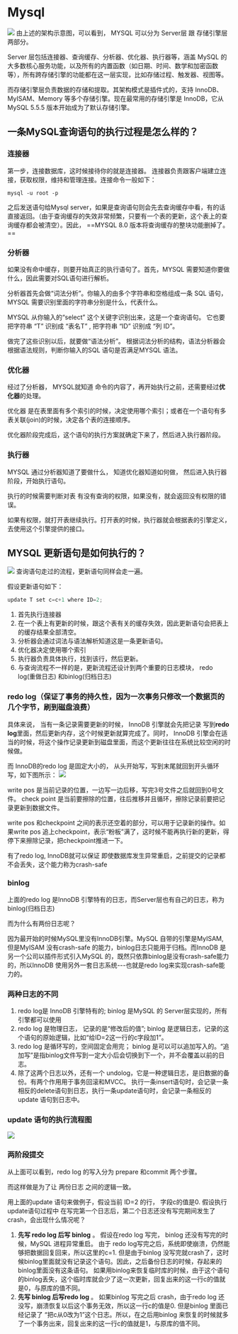 # Mysql





![](images/2021-04-21-16-59-45.png)
由上述的架构示意图，可以看到， MYSQL 可以分为 Server层 跟 存储引擎层两部分。



Server 层包括连接器、查询缓存、分析器、优化器、执行器等，涵盖 MySQL 的大多数核心服务功能，以及所有的内置函数（如日期、时间、数学和加密函数等），所有跨存储引擎的功能都在这一层实现，比如存储过程、触发器、视图等。


而存储引擎层负责数据的存储和提取。其架构模式是插件式的，支持 InnoDB、MyISAM、Memory 等多个存储引擎。现在最常用的存储引擎是 InnoDB，它从 MySQL 5.5.5 版本开始成为了默认存储引擎。

## 一条MySQL查询语句的执行过程是怎么样的？

### 连接器
第一步，连接数据库，这时候接待你的就是连接器。 连接器负责跟客户端建立连接，获取权限，维持和管理连接。连接命令一般如下：
```mysql
mysql -u root -p
```

之后发送语句给Mysql server，如果是查询语句则会先去查询缓存中看，有的话直接返回。（由于查询缓存的失效非常频繁，只要有一个表的更新，这个表上的查询缓存都会被清空）。因此， ==MYSQL 8.0 版本将查询缓存的整块功能删掉了。==


### 分析器
如果没有命中缓存，则要开始真正的执行语句了。首先，MYSQL 需要知道你要做什么，因此需要对SQL语句进行解析。


分析器首先会做“词法分析”。你输入的由多个字符串和空格组成一条 SQL 语句， MYSQL 需要识别里面的字符串分别是什么，代表什么。

MYSQL 从你输入的“select” 这个关键字识别出来，这是一个查询语句。 它也要把字符串 “T” 识别成 “表名T” , 把字符串 “ID” 识别成 “列 ID”。

做完了这些识别以后，就要做“语法分析”。 根据词法分析的结构，语法分析器会根据语法规则，判断你输入的SQL 语句是否满足MYSQL 语法。



### 优化器
经过了分析器， MYSQL就知道 命令的内容了，再开始执行之前，还需要经过**优化器**的处理。

优化器 是在表里面有多个索引的时候，决定使用哪个索引；或者在一个语句有多表关联(join)的时候，决定各个表的连接顺序。

优化器阶段完成后，这个语句的执行方案就确定下来了，然后进入执行器阶段。



### 执行器
MYSQL 通过分析器知道了要做什么， 知道优化器知道如何做， 然后进入执行器阶段，开始执行语句。

执行的时候需要判断对表 有没有查询的权限，如果没有，就会返回没有权限的错误。

如果有权限，就打开表继续执行。打开表的时候，执行器就会根据表的引擎定义，去使用这个引擎提供的接口。




## MYSQL 更新语句是如何执行的？

![](images/2021-04-21-16-06-25.png)
查询语句走过的流程，更新语句同样会走一遍。

假设更新语句如下：
```java
update T set c=c+1 where ID=2;
```
1. 首先执行连接器
2. 在一个表上有更新的时候，跟这个表有关的缓存失效，因此更新语句会把表上的缓存结果全部清空。
3. 分析器会通过词法与语法解析知道这是一条更新语句。
4. 优化器决定使用哪个索引
5. 执行器负责具体执行，找到该行，然后更新。
6. 与查询流程不一样的是，更新流程还设计到两个重要的日志模块， redo log(重做日志) 和binlog(归档日志)


### redo log（保证了事务的持久性，因为一次事务只修改一个数据页的几个字节，刷到磁盘浪费）
具体来说， 当有一条记录需要更新的时候， InnoDB 引擎就会先把记录 写到**redo log**里面，然后更新内存，这个时候更新就算完成了。同时， InnoDB 引擎会在适当的时候，将这个操作记录更新到磁盘里面，而这个更新往往在系统比较空闲的时候做。


而 InnoDB的redo  log 是固定大小的， 从头开始写，写到末尾就回到开头循环写，如下图所示：
![](images/2021-04-21-17-20-30.png)

write pos 是当前记录的位置，一边写一边后移，写完3号文件之后就回到0号文件。 check point 是当前要擦除的位置，往后推移并且循环，擦除记录前要把记录更新到数据文件。

write pos 和checkpoint 之间的表示还空着的部分，可以用于记录新的操作。如果write pos 追上checkpoint，表示“粉板”满了，这时候不能再执行新的更新，得停下来擦除记录，把checkpoint推进一下。


有了redo log, InnoDB就可以保证 即使数据库发生异常重启，之前提交的记录都不会丢失，这个能力称为crash-safe

### binlog

上面的redo log 是InnoDB 引擎特有的日志，而Server层也有自己的日志，称为 binlog(归档日志)

而为什么有两份日志呢？

因为最开始的时候MySQL里没有InnoDB引擎。MySQL 自带的引擎是MyISAM, 但是MyISAM 没有crash-safe 的能力，binlog日志只能用于归档。而InnoDB 是另一个公司以插件形式引入MySQL 的，既然只依靠binlog是没有crash-safe能力的，所以InnoDB 使用另外一套日志系统---也就是redo log来实现crash-safe能力的。


### 两种日志的不同
1. redo log是 InnoDB 引擎特有的; binlog 是MySQL 的 Server层实现的，所有引擎都可以使用
2. redo log 是物理日志， 记录的是“修改后的值”; binlog 是逻辑日志，记录的这个语句的原始逻辑，比如“给ID=2这一行的c字段加1”。
3. redo log 是循环写的，空间固定会用完； binlog 是可以可以追加写入的。“追加写”是指binlog文件写到一定大小后会切换到下一个，并不会覆盖以前的日志。
4. 除了这两个日志以外，还有一个 undolog，它是一种逻辑日志，是旧数据的备份。有两个作用用于事务回滚和MVCC。 执行一条insert语句时，会记录一条相反的delete语句到日志，执行一条update语句时，会记录一条相反的update 语句到日志中。


### update 语句的执行流程图
![](images/2021-04-21-19-23-21.png)


### 两阶段提交
从上面可以看到，redo log 的写入分为 prepare 和commit 两个步骤。

而这样做是为了让 两份日志 之间的逻辑一致。


用上面的update 语句来做例子，假设当前 ID=2 的行， 字段c的值是0. 假设执行update语句过程中 在写完第一个日志后，第二个日志还没有写完期间发生了crash，会出现什么情况呢？

1. **先写 redo log 后写 binlog** 。 假设在redo log 写完， binlog 还没有写完的时候，MySQL 进程异常重启。 由于 redo log写完之后，系统即使崩溃，仍然能够把数据回复回来，所以这里的c=1.
但是由于binlog 没写完就crash了，这时候binlog里面就没有记录这个语句。因此，之后备份日志的时候，存起来的binlog里面没有这条语句。 如果用binlog来恢复临时库的时候，由于这个语句的binlog丢失，这个临时库就会少了这一次更新，回复出来的这一行c的值就是0，与原库的值不同。
2. **先写 binlog 后写redo log** 。 如果binlog 写完之后 crash，由于redo log 还没写，崩溃恢复以后这个事务无效，所以这一行c的值是0. 但是binlog 里面已经记录了 “把c从0改为1”这个日志。所以，在之后用binlog 来恢复的时候就多了一个事务出来，回复出来的这一行c的值就是1，与原库的值不同。

